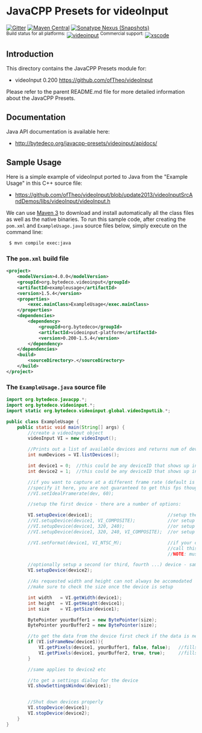 JavaCPP Presets for videoInput
==============================

[![Gitter](https://badges.gitter.im/bytedeco/javacpp.svg)](https://gitter.im/bytedeco/javacpp) [![Maven Central](https://maven-badges.herokuapp.com/maven-central/org.bytedeco/videoinput/badge.svg)](https://maven-badges.herokuapp.com/maven-central/org.bytedeco/videoinput) [![Sonatype Nexus (Snapshots)](https://img.shields.io/nexus/s/https/oss.sonatype.org/org.bytedeco/videoinput.svg)](http://bytedeco.org/builds/)  
<sup>Build status for all platforms:</sup> [![videoinput](https://github.com/bytedeco/javacpp-presets/workflows/videoinput/badge.svg)](https://github.com/bytedeco/javacpp-presets/actions?query=workflow%3Avideoinput)  <sup>Commercial support:</sup> [![xscode](https://img.shields.io/badge/Available%20on-xs%3Acode-blue?style=?style=plastic&logo=appveyor&logo=data:image/png;base64,iVBORw0KGgoAAAANSUhEUgAAAEAAAABACAMAAACdt4HsAAAAGXRFWHRTb2Z0d2FyZQBBZG9iZSBJbWFnZVJlYWR5ccllPAAAAAZQTFRF////////VXz1bAAAAAJ0Uk5T/wDltzBKAAAAlUlEQVR42uzXSwqAMAwE0Mn9L+3Ggtgkk35QwcnSJo9S+yGwM9DCooCbgn4YrJ4CIPUcQF7/XSBbx2TEz4sAZ2q1RAECBAiYBlCtvwN+KiYAlG7UDGj59MViT9hOwEqAhYCtAsUZvL6I6W8c2wcbd+LIWSCHSTeSAAECngN4xxIDSK9f4B9t377Wd7H5Nt7/Xz8eAgwAvesLRjYYPuUAAAAASUVORK5CYII=)](https://xscode.com/bytedeco/javacpp-presets)


Introduction
------------
This directory contains the JavaCPP Presets module for:

 * videoInput 0.200  https://github.com/ofTheo/videoInput

Please refer to the parent README.md file for more detailed information about the JavaCPP Presets.


Documentation
-------------
Java API documentation is available here:

 * http://bytedeco.org/javacpp-presets/videoinput/apidocs/


Sample Usage
------------
Here is a simple example of videoInput ported to Java from the "Example Usage" in this C++ source file:

 * https://github.com/ofTheo/videoInput/blob/update2013/videoInputSrcAndDemos/libs/videoInput/videoInput.h

We can use [Maven 3](http://maven.apache.org/) to download and install automatically all the class files as well as the native binaries. To run this sample code, after creating the `pom.xml` and `ExampleUsage.java` source files below, simply execute on the command line:
```bash
 $ mvn compile exec:java
```

### The `pom.xml` build file
```xml
<project>
    <modelVersion>4.0.0</modelVersion>
    <groupId>org.bytedeco.videoinput</groupId>
    <artifactId>exampleusage</artifactId>
    <version>1.5.4</version>
    <properties>
        <exec.mainClass>ExampleUsage</exec.mainClass>
    </properties>
    <dependencies>
        <dependency>
            <groupId>org.bytedeco</groupId>
            <artifactId>videoinput-platform</artifactId>
            <version>0.200-1.5.4</version>
        </dependency>
    </dependencies>
    <build>
        <sourceDirectory>.</sourceDirectory>
    </build>
</project>
```

### The `ExampleUsage.java` source file
```java
import org.bytedeco.javacpp.*;
import org.bytedeco.videoinput.*;
import static org.bytedeco.videoinput.global.videoInputLib.*;

public class ExampleUsage {
    public static void main(String[] args) {
        //create a videoInput object
        videoInput VI = new videoInput();

        //Prints out a list of available devices and returns num of devices found
        int numDevices = VI.listDevices();

        int device1 = 0;  //this could be any deviceID that shows up in listDevices
        int device2 = 1;  //this could be any deviceID that shows up in listDevices

        //if you want to capture at a different frame rate (default is 30)
        //specify it here, you are not guaranteed to get this fps though.
        //VI.setIdealFramerate(dev, 60);

        //setup the first device - there are a number of options:

        VI.setupDevice(device1);                            //setup the first device with the default settings
        //VI.setupDevice(device1, VI_COMPOSITE);            //or setup device with specific connection type
        //VI.setupDevice(device1, 320, 240);                //or setup device with specified video size
        //VI.setupDevice(device1, 320, 240, VI_COMPOSITE);  //or setup device with video size and connection type

        //VI.setFormat(device1, VI_NTSC_M);                 //if your card doesn't remember what format it should be
                                                            //call this with the appropriate format listed above
                                                            //NOTE: must be called after setupDevice!

        //optionally setup a second (or third, fourth ...) device - same options as above
        VI.setupDevice(device2);

        //As requested width and height can not always be accomodated
        //make sure to check the size once the device is setup

        int width   = VI.getWidth(device1);
        int height  = VI.getHeight(device1);
        int size    = VI.getSize(device1);

        BytePointer yourBuffer1 = new BytePointer(size);
        BytePointer yourBuffer2 = new BytePointer(size);

        //to get the data from the device first check if the data is new
        if (VI.isFrameNew(device1)){
            VI.getPixels(device1, yourBuffer1, false, false);   //fills pixels as a BGR (for openCV) unsigned char array - no flipping
            VI.getPixels(device1, yourBuffer2, true, true);     //fills pixels as a RGB (for openGL) unsigned char array - flipping!
        }

        //same applies to device2 etc

        //to get a settings dialog for the device
        VI.showSettingsWindow(device1);


        //Shut down devices properly
        VI.stopDevice(device1);
        VI.stopDevice(device2);
    }
}
```
